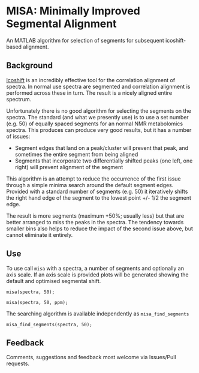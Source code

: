 MISA: Minimally Improved Segmental Alignment
============================================

An MATLAB algorithm for selection of segments for subsequent icoshift-based alignment.

## Background 

[Icoshift](http://www.models.life.ku.dk/icoshift) is an incredibly effective tool for the
correlation alignment of spectra. In normal use spectra are segmented and correlation
alignment is performed across these in turn. The result is a nicely aligned entire spectrum.

Unfortunately there is no good algorithm for selecting the segments on the spectra. The
standard (and what we presently use) is to use a set number (e.g. 50) of equally spaced 
segments for an normal NMR metabolomics spectra. This produces can produce very good results,
but it has a number of issues:

- Segment edges that land on a peak/cluster will prevent that peak, and sometimes the entire segment
from being aligned
- Segments that incorporate two differentially shifted peaks (one left, one right) will prevent
alignment of the segment

This algorithm is an attempt to reduce the occurrence of the first issue through a simple minima search around 
the default segment edges. Provided with a standard number of segments (e.g. 50) it iteratively
shifts the right hand edge of the segment to the lowest point +/- 1/2 the segment edge.

The result is more segments (maximum +50%; usually less) but that are better arranged to miss
the peaks in the spectra. The tendency towards smaller bins also helps to reduce the impact
of the second issue above, but cannot eliminate it entirely.

## Use

To use call `misa` with a spectra, a number of segments and optionally an axis scale. If an axis
scale is provided plots will be generated showing the default and optimised segmental shift.

    misa(spectra, 50);

    misa(spectra, 50, ppm);

The searching algorithm is available independently as `misa_find_segments`

    misa_find_segments(spectra, 50);
    
## Feedback

Comments, suggestions and feedback most welcome via Issues/Pull requests.

